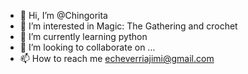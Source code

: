 - 👋 Hi, I’m @Chingorita
- 👀 I’m interested in Magic: The Gathering and crochet
- 🌱 I’m currently learning python
- 💞️ I’m looking to collaborate on ...
- 📫 How to reach me echeverriajimi@gmail.com

<!---
Chingorita/Chingorita is a ✨ special ✨ repository because its `README.md` (this file) appears on your GitHub profile.
You can click the Preview link to take a look at your changes.
--->
